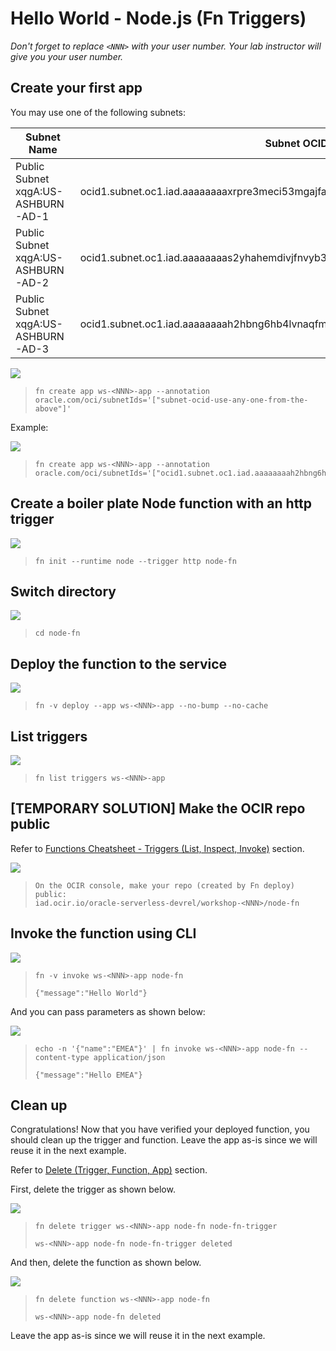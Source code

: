 # Hello World - Node.js (Fn Triggers)

*Don't forget to replace `<NNN>` with your user number. Your lab instructor will give you your user number.*

## Create your first app

You may use one of the following subnets:

Subnet Name | Subnet OCID
--- | ---
Public Subnet xqgA:US-ASHBURN-AD-1	| ocid1.subnet.oc1.iad.aaaaaaaaxrpre3meci53mgajfa6q45jvq2ffkeq763sq7qyhjlppnwrujcqa
Public Subnet xqgA:US-ASHBURN-AD-2	| ocid1.subnet.oc1.iad.aaaaaaaas2yhahemdivjfnvyb3gkatgj66nporafite2cjxtqhpfhgfwszhq
Public Subnet xqgA:US-ASHBURN-AD-3	| ocid1.subnet.oc1.iad.aaaaaaaah2hbng6hb4lvnaqfmenqlejmp677vojolwcablnp4rjbikgrn5ja

![](images/userinput.png)
>```
> fn create app ws-<NNN>-app --annotation oracle.com/oci/subnetIds='["subnet-ocid-use-any-one-from-the-above"]'
>```  

Example:

![](images/userinput.png)
>```
> fn create app ws-<NNN>-app --annotation oracle.com/oci/subnetIds='["ocid1.subnet.oc1.iad.aaaaaaaah2hbng6hb4lvnaqfmenqlejmp677vojolwcablnp4rjbikgrn5ja"]'
>```  

## Create a boiler plate Node function with an http trigger

![](images/userinput.png)
>```
> fn init --runtime node --trigger http node-fn
>```

## Switch directory

![](images/userinput.png)
>```
> cd node-fn
>```

## Deploy the function to the service

![](images/userinput.png)
>```
> fn -v deploy --app ws-<NNN>-app --no-bump --no-cache
>```

## List triggers

![](images/userinput.png)
>```
> fn list triggers ws-<NNN>-app
>```

## [TEMPORARY SOLUTION] Make the OCIR repo public

Refer to [Functions Cheatsheet - Triggers (List, Inspect, Invoke)](https://github.com/sachin-pikle/functionslab/wiki/Functions-Commands-Cheatsheet#triggers-list-inspect-invoke) section.

![](images/userinput.png)
>```
> On the OCIR console, make your repo (created by Fn deploy) public: 
> iad.ocir.io/oracle-serverless-devrel/workshop-<NNN>/node-fn
>```

## Invoke the function using CLI

![](images/userinput.png)
>```
> fn -v invoke ws-<NNN>-app node-fn
> 
> {"message":"Hello World"}
>```

And you can pass parameters as shown below:

![](images/userinput.png)
>```
> echo -n '{"name":"EMEA"}' | fn invoke ws-<NNN>-app node-fn --content-type application/json
>
> {"message":"Hello EMEA"}
>```


## Clean up

Congratulations! Now that you have verified your deployed function, you should clean up the trigger and function. Leave the app as-is since we will reuse it in the next example.

Refer to [Delete (Trigger, Function, App)](https://github.com/sachin-pikle/functionslab/wiki/Functions-Commands-Cheatsheet#delete-trigger-function-app) section.

First, delete the trigger as shown below.

![](images/userinput.png)
>```
> fn delete trigger ws-<NNN>-app node-fn node-fn-trigger
> 
> ws-<NNN>-app node-fn node-fn-trigger deleted
>```

And then, delete the function as shown below.

![](images/userinput.png)
>```
> fn delete function ws-<NNN>-app node-fn
> 
> ws-<NNN>-app node-fn deleted
>```

Leave the app as-is since we will reuse it in the next example.
